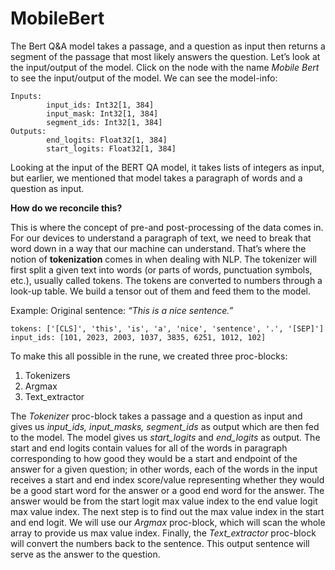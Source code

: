 # MobileBert

The Bert Q&A model takes a passage, and a question as input then returns a segment of the passage that most likely answers the question.
Let’s look at the input/output of the model. Click on the node with the name _Mobile Bert_ to see the input/output of the model. 
We can see the model-info:
```
Inputs:
        input_ids: Int32[1, 384]
        input_mask: Int32[1, 384]
        segment_ids: Int32[1, 384]
Outputs:
        end_logits: Float32[1, 384]
        start_logits: Float32[1, 384]
```

Looking at the input of the BERT QA model, it takes lists of integers as input, but earlier, we mentioned that model takes a paragraph of words and a question as input.

**How do we reconcile this?**

This is where the concept of pre-and post-processing of the data comes in. For our devices to understand a paragraph of text, we need to break that word down in a way that our machine can understand. That’s where the notion of **tokenization** comes in when dealing with NLP. The tokenizer will first split a given text into words (or parts of words, punctuation symbols, etc.), usually called tokens. The tokens are converted to numbers through a look-up table. We build a tensor out of them and feed them to the model.

Example: Original sentence: _“This is a nice sentence.”_

```
tokens: ['[CLS]', 'this', 'is', 'a', 'nice', 'sentence', '.', '[SEP]']
input_ids: [101, 2023, 2003, 1037, 3835, 6251, 1012, 102]
```
To make this all possible in the rune, we created three proc-blocks:
1. Tokenizers
2. Argmax
3. Text_extractor

The _Tokenizer_ proc-block takes a passage and a question as input and gives us _input_ids, input_masks, segment_ids_ as output which are then fed to the model. The model gives us _start_logits_ and _end_logits_ as output. The start and end logits contain values for all of the words in paragraph corresponding to how good they would be a start and endpoint of the answer for a given question; in other words, each of the words in the input receives a start and end index score/value representing whether they would be a good start word for the answer or a good end word for the answer. The answer would be from the start logit max value index to the end value logit max value index. The next step is to find out the max value index in the start and end logit. We will use our _Argmax_ proc-block, which will scan the whole array to provide us max value index. Finally, the _Text_extractor_ proc-block will convert the numbers back to the sentence. This output sentence will serve as the answer to the question.


